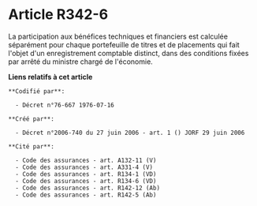 # Article R342-6

La participation aux bénéfices techniques et financiers est calculée séparément pour chaque portefeuille de titres et de
placements qui fait l'objet d'un enregistrement comptable distinct, dans des conditions fixées par arrêté du ministre chargé
de l'économie.

**Liens relatifs à cet article**

	**Codifié par**:

	  - Décret n°76-667 1976-07-16

	**Créé par**:

	  - Décret n°2006-740 du 27 juin 2006 - art. 1 () JORF 29 juin 2006

	**Cité par**:

	  - Code des assurances - art. A132-11 (V)
	  - Code des assurances - art. A331-4 (V)
	  - Code des assurances - art. R134-1 (VD)
	  - Code des assurances - art. R134-6 (VD)
	  - Code des assurances - art. R142-12 (Ab)
	  - Code des assurances - art. R142-5 (Ab)
